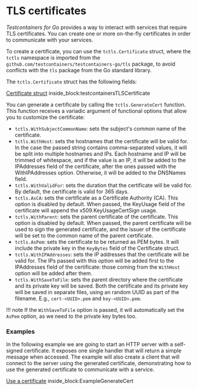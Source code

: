 # TLS certificates

_Testcontainers for Go_ provides a way to interact with services that require TLS certificates.
You can create one or more on-the-fly certificates in order to communicate with your services.

To create a certificate, you can use the `tctls.Certificate` struct, where the `tctls` namespace is imported from the `github.com/testcontainers/testcontainers-go/tls` package, to avoid conflicts with the `tls` package from the Go standard library.

The `tctls.Certificate` struct has the following fields:

<!--codeinclude-->
[Certificate struct](../../tls/generate.go) inside_block:testcontainersTLSCertificate
<!--/codeinclude-->

You can generate a certificate by calling the `tctls.GenerateCert` function. This function receives a variadic argument of functional options that allow you to customize the certificate:

- `tctls.WithSubjectCommonName`: sets the subject's common name of the certificate.
- `tctls.WithHost`: sets the hostnames that the certificate will be valid for. In the case the passed string contains comma-separated values,
it will be split into multiple hostnames and IPs. Each hostname and IP will be trimmed of whitespace, and if the value is an IP,
it will be added to the IPAddresses field of the certificate, after the ones passed with the WithIPAddresses option.
Otherwise, it will be added to the DNSNames field.
- `tctls.WithValidFor`: sets the duration that the certificate will be valid for. By default, the certificate is valid for 365 days.
- `tctls.AsCA`: sets the certificate as a Certificate Authority (CA). This option is disabled by default.
When passed, the KeyUsage field of the certificate will append the x509.KeyUsageCertSign usage.
- `tctls.WithParent`: sets the parent certificate of the certificate. This option is disabled by default.
When passed, the parent certificate will be used to sign the generated certificate,
and the issuer of the certificate will be set to the common name of the parent certificate.
- `tctls.AsPem`: sets the certificate to be returned as PEM bytes. It will include the private key in the `KeyBytes` field of the Certificate struct.
- `tctls.WithIPAddresses`: sets the IP addresses that the certificate will be valid for. The IPs passed with this option will be added
first to the IPAddresses field of the certificate: those coming from the `WithHost` option will be added after them.
- `tctls.WithSaveToFile`: sets the parent directory where the certificate and its private key will be saved. Both the certificate and its private key will be saved in separate files, using an random UUID as part of the filename. E.g., `cert-<UUID>.pem` and `key-<UUID>.pem`.

!!! note
    If the `WithSaveToFile` option is passed, it will automatically set the `AsPem` option, as we need to the private key bytes too.

### Examples

In the following example we are going to start an HTTP server with a self-signed certificate.
It exposes one single handler that will return a simple message when accessed.
The example will also create a client that will connect to the server using the generated certificate,
demonstrating how to use the generated certificate to communicate with a service.

<!--codeinclude-->
[Use a certificate](../../tls/examples_test.go) inside_block:ExampleGenerateCert
<!--/codeinclude-->
